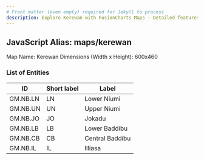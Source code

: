 ```yaml
---
# Front matter (even empty) required for Jekyll to process
description: Explore Kerewan with FusionCharts Maps – Detailed features for seamless integration. Try now & enhance your data visualization today! 
---
```


## JavaScript Alias: maps/kerewan

Map Name: Kerewan
Dimensions (Width x Height): 600x460

### List of Entities

ID | Short label | Label
---|---|---|
GM.NB.LN|LN|Lower Niumi
GM.NB.UN|UN|Upper Niumi
GM.NB.JO|JO|Jokadu
GM.NB.LB|LB|Lower Baddibu
GM.NB.CB|CB|Central Baddibu
GM.NB.IL|IL|Illiasa
